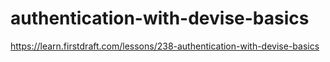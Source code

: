 # authentication-with-devise-basics

https://learn.firstdraft.com/lessons/238-authentication-with-devise-basics
